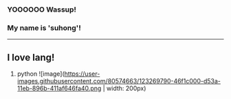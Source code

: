 ### YOOOOOO Wassup!
### My name is 'suhong'!
---------------

## I love lang!

1. python ![image](https://user-images.githubusercontent.com/80574663/123269790-46f1c000-d53a-11eb-896b-411af646fa40.png | width: 200px)
